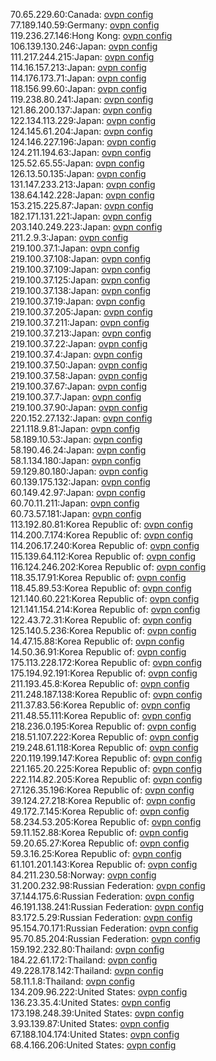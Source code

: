 70.65.229.60:Canada: [ovpn config](vpn/70_65_229_60.ovpn)  
77.189.140.59:Germany: [ovpn config](vpn/77_189_140_59.ovpn)  
119.236.27.146:Hong Kong: [ovpn config](vpn/119_236_27_146.ovpn)  
106.139.130.246:Japan: [ovpn config](vpn/106_139_130_246.ovpn)  
111.217.244.215:Japan: [ovpn config](vpn/111_217_244_215.ovpn)  
114.16.157.213:Japan: [ovpn config](vpn/114_16_157_213.ovpn)  
114.176.173.71:Japan: [ovpn config](vpn/114_176_173_71.ovpn)  
118.156.99.60:Japan: [ovpn config](vpn/118_156_99_60.ovpn)  
119.238.80.241:Japan: [ovpn config](vpn/119_238_80_241.ovpn)  
121.86.200.137:Japan: [ovpn config](vpn/121_86_200_137.ovpn)  
122.134.113.229:Japan: [ovpn config](vpn/122_134_113_229.ovpn)  
124.145.61.204:Japan: [ovpn config](vpn/124_145_61_204.ovpn)  
124.146.227.196:Japan: [ovpn config](vpn/124_146_227_196.ovpn)  
124.211.194.63:Japan: [ovpn config](vpn/124_211_194_63.ovpn)  
125.52.65.55:Japan: [ovpn config](vpn/125_52_65_55.ovpn)  
126.13.50.135:Japan: [ovpn config](vpn/126_13_50_135.ovpn)  
131.147.233.213:Japan: [ovpn config](vpn/131_147_233_213.ovpn)  
138.64.142.228:Japan: [ovpn config](vpn/138_64_142_228.ovpn)  
153.215.225.87:Japan: [ovpn config](vpn/153_215_225_87.ovpn)  
182.171.131.221:Japan: [ovpn config](vpn/182_171_131_221.ovpn)  
203.140.249.223:Japan: [ovpn config](vpn/203_140_249_223.ovpn)  
211.2.9.3:Japan: [ovpn config](vpn/211_2_9_3.ovpn)  
219.100.37.1:Japan: [ovpn config](vpn/219_100_37_1.ovpn)  
219.100.37.108:Japan: [ovpn config](vpn/219_100_37_108.ovpn)  
219.100.37.109:Japan: [ovpn config](vpn/219_100_37_109.ovpn)  
219.100.37.125:Japan: [ovpn config](vpn/219_100_37_125.ovpn)  
219.100.37.138:Japan: [ovpn config](vpn/219_100_37_138.ovpn)  
219.100.37.19:Japan: [ovpn config](vpn/219_100_37_19.ovpn)  
219.100.37.205:Japan: [ovpn config](vpn/219_100_37_205.ovpn)  
219.100.37.211:Japan: [ovpn config](vpn/219_100_37_211.ovpn)  
219.100.37.213:Japan: [ovpn config](vpn/219_100_37_213.ovpn)  
219.100.37.22:Japan: [ovpn config](vpn/219_100_37_22.ovpn)  
219.100.37.4:Japan: [ovpn config](vpn/219_100_37_4.ovpn)  
219.100.37.50:Japan: [ovpn config](vpn/219_100_37_50.ovpn)  
219.100.37.58:Japan: [ovpn config](vpn/219_100_37_58.ovpn)  
219.100.37.67:Japan: [ovpn config](vpn/219_100_37_67.ovpn)  
219.100.37.7:Japan: [ovpn config](vpn/219_100_37_7.ovpn)  
219.100.37.90:Japan: [ovpn config](vpn/219_100_37_90.ovpn)  
220.152.27.132:Japan: [ovpn config](vpn/220_152_27_132.ovpn)  
221.118.9.81:Japan: [ovpn config](vpn/221_118_9_81.ovpn)  
58.189.10.53:Japan: [ovpn config](vpn/58_189_10_53.ovpn)  
58.190.46.24:Japan: [ovpn config](vpn/58_190_46_24.ovpn)  
58.1.134.180:Japan: [ovpn config](vpn/58_1_134_180.ovpn)  
59.129.80.180:Japan: [ovpn config](vpn/59_129_80_180.ovpn)  
60.139.175.132:Japan: [ovpn config](vpn/60_139_175_132.ovpn)  
60.149.42.97:Japan: [ovpn config](vpn/60_149_42_97.ovpn)  
60.70.11.211:Japan: [ovpn config](vpn/60_70_11_211.ovpn)  
60.73.57.181:Japan: [ovpn config](vpn/60_73_57_181.ovpn)  
113.192.80.81:Korea Republic of: [ovpn config](vpn/113_192_80_81.ovpn)  
114.200.7.174:Korea Republic of: [ovpn config](vpn/114_200_7_174.ovpn)  
114.206.17.240:Korea Republic of: [ovpn config](vpn/114_206_17_240.ovpn)  
115.139.64.112:Korea Republic of: [ovpn config](vpn/115_139_64_112.ovpn)  
116.124.246.202:Korea Republic of: [ovpn config](vpn/116_124_246_202.ovpn)  
118.35.17.91:Korea Republic of: [ovpn config](vpn/118_35_17_91.ovpn)  
118.45.89.53:Korea Republic of: [ovpn config](vpn/118_45_89_53.ovpn)  
121.140.60.221:Korea Republic of: [ovpn config](vpn/121_140_60_221.ovpn)  
121.141.154.214:Korea Republic of: [ovpn config](vpn/121_141_154_214.ovpn)  
122.43.72.31:Korea Republic of: [ovpn config](vpn/122_43_72_31.ovpn)  
125.140.5.236:Korea Republic of: [ovpn config](vpn/125_140_5_236.ovpn)  
14.47.15.88:Korea Republic of: [ovpn config](vpn/14_47_15_88.ovpn)  
14.50.36.91:Korea Republic of: [ovpn config](vpn/14_50_36_91.ovpn)  
175.113.228.172:Korea Republic of: [ovpn config](vpn/175_113_228_172.ovpn)  
175.194.92.191:Korea Republic of: [ovpn config](vpn/175_194_92_191.ovpn)  
211.193.45.8:Korea Republic of: [ovpn config](vpn/211_193_45_8.ovpn)  
211.248.187.138:Korea Republic of: [ovpn config](vpn/211_248_187_138.ovpn)  
211.37.83.56:Korea Republic of: [ovpn config](vpn/211_37_83_56.ovpn)  
211.48.55.111:Korea Republic of: [ovpn config](vpn/211_48_55_111.ovpn)  
218.236.0.195:Korea Republic of: [ovpn config](vpn/218_236_0_195.ovpn)  
218.51.107.222:Korea Republic of: [ovpn config](vpn/218_51_107_222.ovpn)  
219.248.61.118:Korea Republic of: [ovpn config](vpn/219_248_61_118.ovpn)  
220.119.199.147:Korea Republic of: [ovpn config](vpn/220_119_199_147.ovpn)  
221.165.20.225:Korea Republic of: [ovpn config](vpn/221_165_20_225.ovpn)  
222.114.82.205:Korea Republic of: [ovpn config](vpn/222_114_82_205.ovpn)  
27.126.35.196:Korea Republic of: [ovpn config](vpn/27_126_35_196.ovpn)  
39.124.27.218:Korea Republic of: [ovpn config](vpn/39_124_27_218.ovpn)  
49.172.7.145:Korea Republic of: [ovpn config](vpn/49_172_7_145.ovpn)  
58.234.53.205:Korea Republic of: [ovpn config](vpn/58_234_53_205.ovpn)  
59.11.152.88:Korea Republic of: [ovpn config](vpn/59_11_152_88.ovpn)  
59.20.65.27:Korea Republic of: [ovpn config](vpn/59_20_65_27.ovpn)  
59.3.16.25:Korea Republic of: [ovpn config](vpn/59_3_16_25.ovpn)  
61.101.201.143:Korea Republic of: [ovpn config](vpn/61_101_201_143.ovpn)  
84.211.230.58:Norway: [ovpn config](vpn/84_211_230_58.ovpn)  
31.200.232.98:Russian Federation: [ovpn config](vpn/31_200_232_98.ovpn)  
37.144.175.6:Russian Federation: [ovpn config](vpn/37_144_175_6.ovpn)  
46.191.138.241:Russian Federation: [ovpn config](vpn/46_191_138_241.ovpn)  
83.172.5.29:Russian Federation: [ovpn config](vpn/83_172_5_29.ovpn)  
95.154.70.171:Russian Federation: [ovpn config](vpn/95_154_70_171.ovpn)  
95.70.85.204:Russian Federation: [ovpn config](vpn/95_70_85_204.ovpn)  
159.192.232.80:Thailand: [ovpn config](vpn/159_192_232_80.ovpn)  
184.22.61.172:Thailand: [ovpn config](vpn/184_22_61_172.ovpn)  
49.228.178.142:Thailand: [ovpn config](vpn/49_228_178_142.ovpn)  
58.11.1.8:Thailand: [ovpn config](vpn/58_11_1_8.ovpn)  
134.209.96.222:United States: [ovpn config](vpn/134_209_96_222.ovpn)  
136.23.35.4:United States: [ovpn config](vpn/136_23_35_4.ovpn)  
173.198.248.39:United States: [ovpn config](vpn/173_198_248_39.ovpn)  
3.93.139.87:United States: [ovpn config](vpn/3_93_139_87.ovpn)  
67.188.104.174:United States: [ovpn config](vpn/67_188_104_174.ovpn)  
68.4.166.206:United States: [ovpn config](vpn/68_4_166_206.ovpn)  
